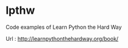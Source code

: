 lpthw
=====

Code examples of Learn Python the Hard Way

Url : http://learnpythonthehardway.org/book/
